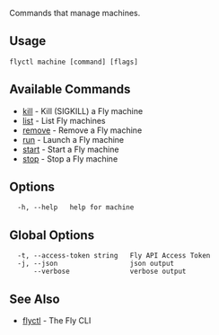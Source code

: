 Commands that manage machines.

## Usage

~~~
flyctl machine [command] [flags]
~~~

## Available Commands
* [kill](/docs/flyctl/machine-kill/)	 - Kill (SIGKILL) a Fly machine
* [list](/docs/flyctl/machine-list/)	 - List Fly machines
* [remove](/docs/flyctl/machine-remove/)	 - Remove a Fly machine
* [run](/docs/flyctl/machine-run/)	 - Launch a Fly machine
* [start](/docs/flyctl/machine-start/)	 - Start a Fly machine
* [stop](/docs/flyctl/machine-stop/)	 - Stop a Fly machine

## Options

~~~
  -h, --help   help for machine
~~~

## Global Options

~~~
  -t, --access-token string   Fly API Access Token
  -j, --json                  json output
      --verbose               verbose output
~~~

## See Also

* [flyctl](/docs/flyctl/help/)	 - The Fly CLI


